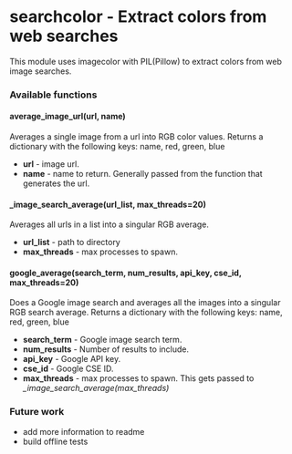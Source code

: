 # searchcolor - Extract colors from web searches
This module uses imagecolor with PIL(Pillow) to extract colors from web image searches.
### Available functions
#### average_image_url(url, name)
Averages a single image from a url into RGB color values. Returns a dictionary with the following keys: name, red, green, blue
* **url** - image url.
* **name** - name to return. Generally passed from the function that generates the url.

#### \_image_search_average(url_list, max_threads=20)
Averages all urls in a list into a singular RGB average.
* **url_list** - path to directory
* **max_threads** - max processes to spawn.

#### google_average(search_term, num_results, api_key, cse_id, max_threads=20)
Does a Google image search and averages all the images into a singular RGB search average. Returns a dictionary with the following keys: name, red, green, blue
* **search_term** - Google image search term.
* **num_results** - Number of results to include.
* **api_key** - Google API key.
* **cse_id** - Google CSE ID.
* **max_threads** - max processes to spawn. This gets passed to *\_image_search_average(max_threads)*


### Future work
* add more information to readme
* build offline tests
